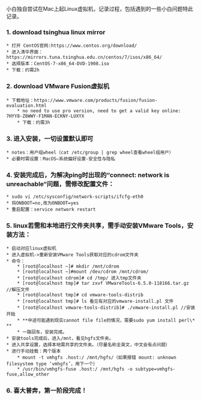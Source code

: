 小白独自尝试在Mac上起Linux虚拟机，记录过程，包括遇到的一些小白问题特此记录。

### 1. download tsinghua linux mirror
    * 打开 CentOS官网:https://www.centos.org/download/
    * 进入清华界面：https://mirrors.tuna.tsinghua.edu.cn/centos/7/isos/x86_64/
    * 选择版本：CentOS-7-x86_64-DVD-1908.iso
    * 下载：约需2h

### 2. download VMware Fusion虚拟机
    * 下载地址：https://www.vmware.com/products/fusion/fusion-evaluation.html
        * no need to use pro version, need to get a valid key online: 7HYY8-Z8WWY-F1MAN-ECKNY-LUXYX
        * 下载：约需3h

### 3. 进入安装，一切设置默认即可
    * notes：用户组wheel（cat /etc/group | grep wheel查看wheel组用户）
    * 必要时需设置：MacOS—系统偏好设置-安全性与隐私

### 4. 安装完成后，为解决ping时出现的“connect: network is unreachable“问题，需修改配置文件：
    * sudo vi /etc/sysconfig/network-scripts/ifcfg-eth0
    * 将ONBOOT=no,改为ONBOOT=yes
    * 重启配置：service network restart

### 5. linux若需和本地进行文件夹共享，需手动安装VMware Tools，安装方法：
    * 启动对应linux虚拟机
    * 进入虚拟机->重新安装VMware Tools获取对应的cdrom文件夹
    * 命令：
        * [root@localhost ~]# mkdir /mnt/cdrom
        * [root@localhost ~]#mount /dev/cdrom /mnt/cdrom/
        * [root@localhost cdrom]# cd /tmp/ 进入tmp文件夹
        * [root@localhost tmp]# tar zxvf VMwareTools-6.5.0-118166.tar.gz //解压文件
        * [root@localhost tmp]# cd vmware-tools-distrib
        * [root@localhost tmp]# ls 看见有对应的vmware-install.pl 文件
        * [root@localhost vmware-tools-distrib]# ./vmware-install.pl //安装开始
        * **中途可能遇到现实cannot file file的情况，需要sudo yum install perl\* **
        * 一路回车，安装完成。
    * 安装tools完成后，进入/mnt，看见hgfs文件夹。
    * 进入共享设置，选择本地需共享的文件夹。（尽量名称全英文，中文会有点问题）
    * 进行手动挂载：两个版本
        * mount -t vmhgfs .host:/ /mnt/hgfs/（如果报错 mount: unknown filesystem type ‘vmhgfs’，用下一个）
        * /usr/bin/vmhgfs-fuse .host:/ /mnt/hgfs -o subtype=vmhgfs-fuse,allow_other

### 6. 喜大普奔，第一阶段完成！

